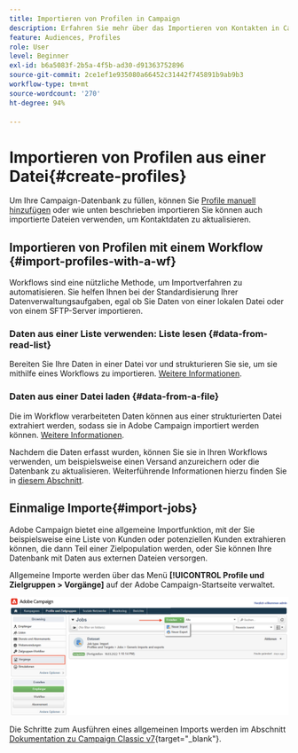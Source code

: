 ```yaml
---
title: Importieren von Profilen in Campaign
description: Erfahren Sie mehr über das Importieren von Kontakten in Campaign.
feature: Audiences, Profiles
role: User
level: Beginner
exl-id: b6a5083f-2b5a-4f5b-ad30-d91363752896
source-git-commit: 2ce1ef1e935080a66452c31442f745891b9ab9b3
workflow-type: tm+mt
source-wordcount: '270'
ht-degree: 94%

---
```


# Importieren von Profilen aus einer Datei{#create-profiles}

Um Ihre Campaign-Datenbank zu füllen, können Sie [Profile manuell hinzufügen](create-profiles.md) oder wie unten beschrieben importieren Sie können auch importierte Dateien verwenden, um Kontaktdaten zu aktualisieren.

## Importieren von Profilen mit einem Workflow {#import-profiles-with-a-wf}

Workflows sind eine nützliche Methode, um Importverfahren zu automatisieren. Sie helfen Ihnen bei der Standardisierung Ihrer Datenverwaltungsaufgaben, egal ob Sie Daten von einer lokalen Datei oder von einem SFTP-Server importieren.

### Daten aus einer Liste verwenden: Liste lesen {#data-from-read-list}

Bereiten Sie Ihre Daten in einer Datei vor und strukturieren Sie sie, um sie mithilfe eines Workflows zu importieren. [Weitere Informationen](https://experienceleague.adobe.com/docs/campaign/automation/workflows/wf-activities/targeting-activities/read-list.html?lang=de).

### Daten aus einer Datei laden {#data-from-a-file}

Die im Workflow verarbeiteten Daten können aus einer strukturierten Datei extrahiert werden, sodass sie in Adobe Campaign importiert werden können. [Weitere Informationen](https://experienceleague.adobe.com/docs/campaign/automation/workflows/wf-activities/action-activities/data-loading--file-.html?lang=de).

Nachdem die Daten erfasst wurden, können Sie sie in Ihren Workflows verwenden, um beispielsweise einen Versand anzureichern oder die Datenbank zu aktualisieren. Weiterführende Informationen hierzu finden Sie in [diesem Abschnitt](https://experienceleague.adobe.com/docs/campaign/automation/workflows/introduction/use-workflow-data.html?lang=de).

## Einmalige Importe{#import-jobs}

Adobe Campaign bietet eine allgemeine Importfunktion, mit der Sie beispielsweise eine Liste von Kunden oder potenziellen Kunden extrahieren können, die dann Teil einer Zielpopulation werden, oder Sie können Ihre Datenbank mit Daten aus externen Dateien versorgen.

Allgemeine Importe werden über das Menü **[!UICONTROL Profile und Zielgruppen > Vorgänge]** auf der Adobe Campaign-Startseite verwaltet.

![](assets/new-import-job.png)

Die Schritte zum Ausführen eines allgemeinen Imports werden im Abschnitt [Dokumentation zu Campaign Classic v7](https://experienceleague.adobe.com/docs/campaign-classic/using/getting-started/importing-and-exporting-data/generic-imports-exports/about-generic-imports-exports.html?lang=de#getting-started){target="_blank"}.
